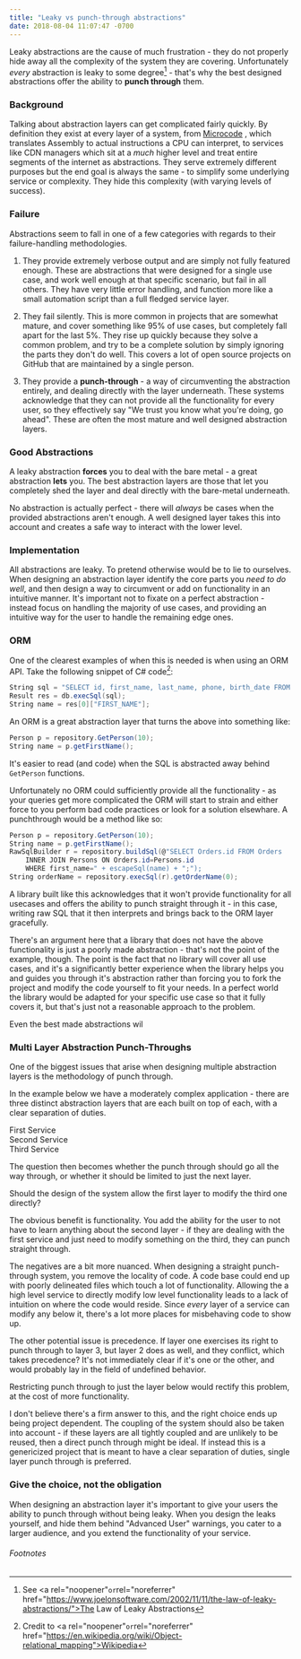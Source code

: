 ```yaml
---
title: "Leaky vs punch-through abstractions"
date: 2018-08-04 11:07:47 -0700
---
```

Leaky abstractions are the cause of much frustration - they do not properly hide away all the complexity of the system they are covering. Unfortunately *every* abstraction is leaky to some degree[^1] - that's why the best designed abstractions offer the ability to **punch through** them.

### Background

Talking about abstraction layers can get complicated fairly quickly. By definition they exist at every layer of a system, from [Microcode](https://en.wikipedia.org/wiki/Microcode) , which translates Assembly to actual instructions a CPU can interpret, to services like CDN managers which sit at a *much* higher level and treat entire segments of the internet as abstractions. They serve extremely different purposes but the end goal is always the same - to simplify some underlying service or complexity. They hide this complexity (with varying levels of success).

### Failure

Abstractions seem to fall in one of a few categories with regards to their failure-handling methodologies.

1. They provide extremely verbose output and are simply not fully featured enough. These are abstractions that were designed for a single use case, and work well enough at that specific scenario, but fail in all others. They have very little error handling, and function more like a small automation script than a full fledged service layer.

2. They fail silently. This is more common in projects that are somewhat mature, and cover something like 95% of use cases, but completely fall apart for the last 5%. They rise up quickly because they solve a common problem, and try to be a complete solution by simply ignoring the parts they don't do well. This covers a lot of open source projects on GitHub that are maintained by a single person.

3. They provide a **punch-through** - a way of circumventing the abstraction entirely, and dealing directly with the layer underneath. These systems acknowledge that they can not provide all the functionality for every user, so they effectively say "We trust you know what you're doing, go ahead". These are often the most mature and well designed abstraction layers.

### Good Abstractions

A leaky abstraction **forces** you to deal with the bare metal - a great abstraction **lets** you. The best abstraction layers are those that let you completely shed the layer and deal directly with the bare-metal underneath. 

No abstraction is actually perfect - there will *always* be cases when the provided abstractions aren't enough. A well designed layer takes this into account and creates a safe way to interact with the lower level.

### Implementation

All abstractions are leaky. To pretend otherwise would be to lie to ourselves. When designing an abstraction layer identify the core parts you *need to do well*, and then design a way to circumvent or add on functionality in an intuitive manner. It's important not to fixate on a perfect abstraction - instead focus on handling the majority of use cases, and providing an intuitive way for the user to handle the remaining edge ones. 


### ORM

One of the clearest examples of when this is needed is when using an ORM API. Take the following snippet of C# code[^2]:

```c#
String sql = "SELECT id, first_name, last_name, phone, birth_date FROM Persons WHERE id = 10";
Result res = db.execSql(sql);
String name = res[0]["FIRST_NAME"];
```

An ORM is a great abstraction layer that turns the above into something like:

```c#
Person p = repository.GetPerson(10);
String name = p.getFirstName();
```

It's easier to read (and code) when the SQL is abstracted away behind `GetPerson` functions. 

Unfortunately no ORM could sufficiently provide all the functionality - as your queries get more complicated the ORM will start to strain and either force to you perform bad code practices or look for a solution elsewhare. A punchthrough would be a method like so:

```c#
Person p = repository.GetPerson(10);
String name = p.getFirstName();
RawSqlBuilder r = repository.buildSql(@"SELECT Orders.id FROM Orders 
	INNER JOIN Persons ON Orders.id=Persons.id 
	WHERE first_name=" + escapeSql(name) + ";");
String orderName = repository.execSql(r).getOrderName(0);
```

A library built like this acknowledges that it won't provide functionality for all usecases and offers the ability to punch straight through it - in this case, writing raw SQL that it then interprets and brings back to the ORM layer gracefully.

There's an argument here that a library that does not have the above functionality is just a poorly made abstraction - that's not the point of the example, though. The point is the fact that no library will cover all use cases, and it's a significantly better experience when the library helps you and guides you through it's abstraction rather than forcing you to fork the project and modify the code yourself to fit your needs. In a perfect world the library would be adapted for your specific use case so that it fully covers it, but that's just not a reasonable approach to the problem. 

Even the best made abstractions wil 
### Multi Layer Abstraction Punch-Throughs

One of the biggest issues that arise when designing multiple abstraction layers is the methodology of punch through. 

In the example below we have a moderately complex application - there are three distinct abstraction layers that are each built on top of each, with a clear separation of duties.

<div id="1" class="abstractionLayer firstAl">First Service</div>
<div id="2" class="abstractionLayer secondAl">Second Service</div>
<div class="abstractionLayer thirdAl">Third Service</div>

The question then becomes whether the punch through should go all the way through, or whether it should be limited to just the next layer. 

Should the design of the system allow the first layer to modify the third one directly? 

The obvious benefit is functionality. You add the ability for the user to not have to learn anything about the second layer - if they are dealing with the first service and just need to modify something on the third, they can punch straight through. 

The negatives are a bit more nuanced. When designing a straight punch-through system, you remove the locality of code. A code base could end up with poorly delineated files which touch a lot of functionality. Allowing the a high level service to directly modify low level functionality leads to a lack of intuition on where the code would reside. Since *every* layer of a service can modify any below it, there's a lot more places for misbehaving code to show up. 

The other potential issue is precedence. If layer one exercises its right to punch through to layer 3, but layer 2 does as well, and they conflict, which takes precedence? It's not immediately clear if it's one or the other, and would probably lay in the field of undefined behavior. 

Restricting punch through to just the layer below would rectify this problem, at the cost of more functionality. 

I don't believe there's a firm answer to this, and the right choice ends up being project dependent. The coupling of the system should also be taken into account - if these layers are all tightly coupled and are unlikely to be reused, then a direct punch through might be ideal. If instead this is a genericized project that is meant to have a clear separation of duties, single layer punch through is preferred.

### Give the choice, not the obligation

When designing an abstraction layer it's important to give your users the ability to punch through without being leaky. When you design the leaks yourself, and hide them behind "Advanced User" warnings, you cater to a larger audience, and you extend the functionality of your service.

###### Footnotes

[^1]: See <a rel="noopener"` or `rel="noreferrer" href="https://www.joelonsoftware.com/2002/11/11/the-law-of-leaky-abstractions/">The Law of Leaky Abstractions</a>

[^2]: Credit to <a rel="noopener"` or `rel="noreferrer" href="https://en.wikipedia.org/wiki/Object-relational_mapping">Wikipedia</a>
